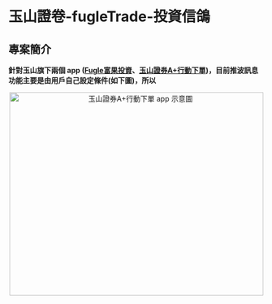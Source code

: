 # 玉山證卷-fugleTrade-投資信鴿

## 專案簡介
**針對玉山旗下兩個 app ([Fugle富果投資](https://play.google.com/store/apps/details?id=tw.fugle.android.app)、[玉山證券A+行動下單](https://play.google.com/store/apps/details?id=com.esun))，目前推波訊息功能主要是由用戶自己設定條件(如下圖)，所以**

<div align=center><img width="500" height="400" src="https://i.imgur.com/6LMTpbt.png" alt="玉山證券A+行動下單 app 示意圖"/></div>
